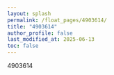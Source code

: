 ```yaml
---
layout: splash
permalink: /float_pages/4903614/
title: "4903614"
author_profile: false
last_modified_at: 2025-06-13
toc: false
---
```

 
4903614
